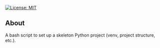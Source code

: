 [![License: MIT](https://img.shields.io/badge/License-MIT-yellow.svg)](./LICENSE)

## About
A bash script to set up a skeleton Python project (venv, project structure, etc.).
